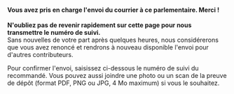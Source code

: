 #### Vous avez pris en charge l'envoi du courrier à ce parlementaire. Merci !

<div class="alert alert-warning">
  <b>N'oubliez pas de revenir rapidement sur cette page pour nous transmettre le numéro de suivi.</b><br>
  Sans nouvelles de votre part après quelques heures, nous considérerons que vous avez renoncé et rendrons à nouveau disponible l'envoi pour d'autres contributeurs.
</div>

Pour confirmer l'envoi, saisissez ci-dessous le numéro de suivi du recommandé. Vous pouvez aussi joindre une photo ou un scan de la preuve de dépôt (format PDF, PNG ou JPG, 4 Mo maximum) si vous le souhaitez.
